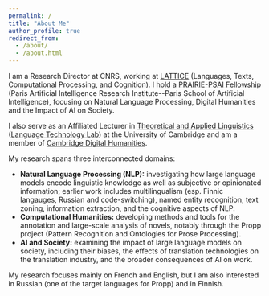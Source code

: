 ```yaml
---
permalink: /
title: "About Me"
author_profile: true
redirect_from: 
  - /about/
  - /about.html
---
```


I am a Research Director at CNRS, working at [LATTICE](https://www.lattice.cnrs.fr/) (Languages, Texts, Computational Processing, and Cognition). I hold a [PRAIRIE-PSAI Fellowship](https://prairie-institute.fr/chairs/poibeau-thierry/) (Paris Artificial Intelligence Research Institute--Paris School of Artificial Intelligence), focusing on Natural Language Processing, Digital Humanities and the Impact of AI on Society.

I also serve as an Affiliated Lecturer in [Theoretical and Applied Linguistics](https://www.mmll.cam.ac.uk/dtal) ([Language Technology Lab](https://ltl.mmll.cam.ac.uk/)) at the University of Cambridge and am a member of [Cambridge Digital Humanities](https://www.cdh.cam.ac.uk/about/people/thierry-poibeau/). 

My research spans three interconnected domains:
-	**Natural Language Processing (NLP):** investigating how large language models encode linguistic knowledge as well as subjective or opinionated information; earlier work includes multilingualism (esp. Finnic langauges, Russian and code-switching), named entity recognition, text zoning, information extraction, and the cognitive aspects of NLP.
-	**Computational Humanities:** developing methods and tools for the annotation and large-scale analysis of novels, notably through the Propp project (Pattern Recognition and Ontologies for Prose Processing).
-	**AI and Society:** examining the impact of large language models on society, including their biases, the effects of translation technologies on the translation industry, and the broader consequences of AI on work.

My research focuses mainly on French and English, but I am also interested in Russian (one of the target languages for Propp) and in Finnish.



